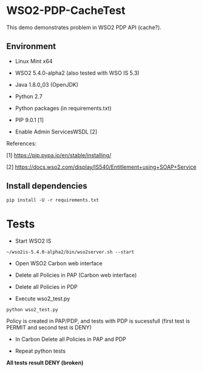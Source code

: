 WSO2-PDP-CacheTest
========

This demo demonstrates problem in WSO2 PDP API (cache?).  

## Environment

- Linux Mint x64

- WSO2 5.4.0-alpha2 (also tested with WSO IS 5.3)

- Java 1.8.0_03 (OpenJDK)

- Python 2.7

- Python packages (in requirements.txt)

- PIP 9.0.1 [1]

- Enable Admin ServicesWSDL [2]

References:

[1] https://pip.pypa.io/en/stable/installing/

[2] https://docs.wso2.com/display/IS540/Entitlement+using+SOAP+Service


## Install dependencies

```
pip install -U -r requirements.txt
```

# Tests

- Start WSO2 IS

```
~/wso2is-5.4.0-alpha2/bin/wso2server.sh --start
```

- Open WSO2 Carbon web interface

- Delete all Policies in PAP (Carbon web interface)

- Delete all Policies in PDP

- Execute wso2_test.py

```
python wso2_test.py
```

Policy is created in PAP/PDP, and tests with PDP is sucessfull (first test is PERMIT and second test is DENY)

- In Carbon Delete all Policies in PAP and PDP

- Repeat python tests

**All tests result DENY (broken)**


